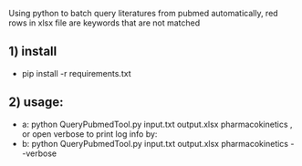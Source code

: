 
Using python to batch query literatures from pubmed automatically, red rows in xlsx file are keywords that are not matched 


## 1) install
* pip install -r requirements.txt

## 2) usage: 
* a: python QueryPubmedTool.py input.txt  output.xlsx pharmacokinetics , or open verbose to print log info by: 
* b: python QueryPubmedTool.py input.txt  output.xlsx pharmacokinetics --verbose 


